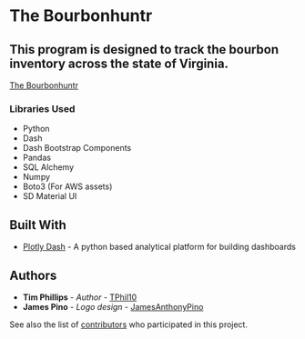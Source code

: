 # The Bourbonhuntr

## This program is designed to track the bourbon inventory across the state of Virginia.

[The Bourbonhuntr](https://app.bourbonhunter.com)

### Libraries Used

- Python
- Dash
- Dash Bootstrap Components
- Pandas
- SQL Alchemy
- Numpy
- Boto3 (For AWS assets)
- SD Material UI


## Built With

* [Plotly Dash](https://github.com/plotly/dash) - A python based analytical platform for building dashboards

## Authors

* **Tim Phillips** - *Author* - [TPhil10](https://github.com/Tphil10)
* **James Pino** - *Logo design* - [JamesAnthonyPino](https://github.com/JamesAnthonyPino)

See also the list of [contributors](https://github.com/TPhil10/Bourbonhuntr/network/dependencies) who participated in this project.